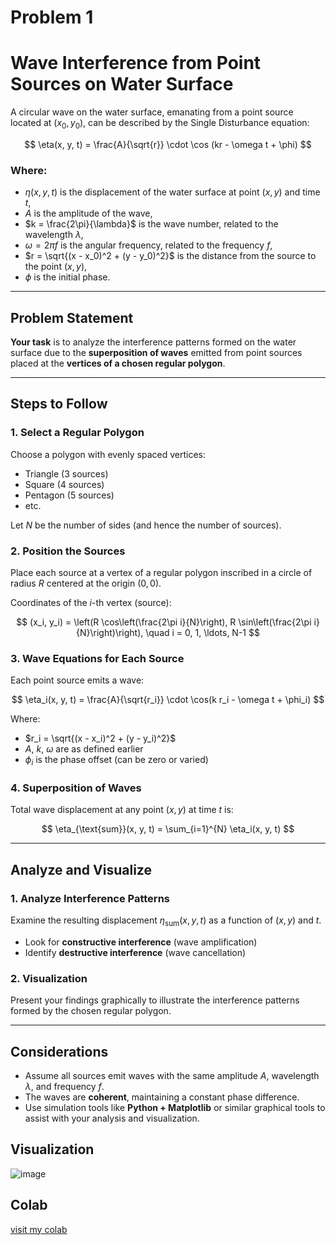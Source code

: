 # Problem 1

#  Wave Interference from Point Sources on Water Surface

A circular wave on the water surface, emanating from a point source located at $(x_0, y_0)$, can be described by the Single Disturbance equation:

$$
\eta(x, y, t) = \frac{A}{\sqrt{r}} \cdot \cos (kr - \omega t + \phi)
$$

### Where:
- $\eta(x, y, t)$ is the displacement of the water surface at point $(x, y)$ and time $t$,
- $A$ is the amplitude of the wave,
- $k = \frac{2\pi}{\lambda}$ is the wave number, related to the wavelength $\lambda$,
- $\omega = 2\pi f$ is the angular frequency, related to the frequency $f$,
- $r = \sqrt{(x - x_0)^2 + (y - y_0)^2}$ is the distance from the source to the point $(x, y)$,
- $\phi$ is the initial phase.

---

##  Problem Statement

**Your task** is to analyze the interference patterns formed on the water surface due to the **superposition of waves** emitted from point sources placed at the **vertices of a chosen regular polygon**.

---

##  Steps to Follow

### 1. Select a Regular Polygon
Choose a polygon with evenly spaced vertices:
- Triangle (3 sources)
- Square (4 sources)
- Pentagon (5 sources)
- etc.

Let $N$ be the number of sides (and hence the number of sources).

### 2. Position the Sources
Place each source at a vertex of a regular polygon inscribed in a circle of radius $R$ centered at the origin $(0, 0)$.

Coordinates of the $i$-th vertex (source):

$$
(x_i, y_i) = \left(R \cos\left(\frac{2\pi i}{N}\right), R \sin\left(\frac{2\pi i}{N}\right)\right), \quad i = 0, 1, \ldots, N-1
$$

### 3. Wave Equations for Each Source

Each point source emits a wave:

$$
\eta_i(x, y, t) = \frac{A}{\sqrt{r_i}} \cdot \cos(k r_i - \omega t + \phi_i)
$$

Where:
- $r_i = \sqrt{(x - x_i)^2 + (y - y_i)^2}$
- $A$, $k$, $\omega$ are as defined earlier
- $\phi_i$ is the phase offset (can be zero or varied)

### 4. Superposition of Waves

Total wave displacement at any point $(x, y)$ at time $t$ is:

$$
\eta_{\text{sum}}(x, y, t) = \sum_{i=1}^{N} \eta_i(x, y, t)
$$

---
##  Analyze and Visualize

### 1. Analyze Interference Patterns
Examine the resulting displacement $\eta_{\text{sum}}(x, y, t)$ as a function of $(x, y)$ and $t$.
- Look for **constructive interference** (wave amplification)
- Identify **destructive interference** (wave cancellation)

### 2. Visualization
Present your findings graphically to illustrate the interference patterns formed by the chosen regular polygon.

---

##  Considerations

- Assume all sources emit waves with the same amplitude $A$, wavelength $\lambda$, and frequency $f$.
- The waves are **coherent**, maintaining a constant phase difference.
- Use simulation tools like **Python + Matplotlib** or similar graphical tools to assist with your analysis and visualization.


## Visualization

![image](download.gif)

## Colab

[visit my colab](https://colab.research.google.com/drive/17KVWGFI514gB0WrxB1A9L_ATId5RwJIg?usp=sharing)